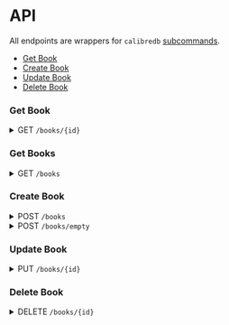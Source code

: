 # API

All endpoints are wrappers for `calibredb`
[subcommands](https://manual.calibre-ebook.com/generated/en/calibredb.html).

* [Get Book](#get-book)
* [Create Book](#create-book)
* [Update Book](#update-book)
* [Delete Book](#delete-book)

### Get Book

<details>

<summary>
    GET <code>/books/{id}</code>
</summary>
<br>
Returns JSON data of a single book.

### Request

* Methods: `GET`
* Parameters: `id > 0 (integer)`
* Headers: `Accept: application/json`

### Responses

#### Success

* Code: `200 OK`
* Content:

```json
{
    "books": {
        "authors": "John Doe",
        "title": "foobar"
    }
}
```

#### Error

* Code: `404 Not Found`
* Content:

```json
{
    "error": "404 Not Found: book 1 does not exist",
}
```

### Example

```console
$ curl localhost:5000/books/1
```
[Return to top](#)
</details>

### Get Books

<details>

<summary>
    GET <code>/books</code>
</summary>
<br>
Returns JSON data of multiple books.

### Request

* Methods: `GET`
* Parameters:
    - `before_id`
    - `after_id`
    - `per_page`
    - `sort`
    - `search`

* Headers: `Accept: application/json`

### Responses

#### Success

* Code: `200 OK`
* Content:

```json
{
    "books": [
        {
            "authors": "John Doe",
            "title": "foobar"
        }
    ]
}
```

* Code: `204 No Content`
* Content:

```json
{
    "books": []
}
```

#### Error

### Example

```console
$ curl localhost:5000/books
```
[Return to top](#)
</details>

### Create Book

<details>

<summary>
    POST <code>/books</code>
</summary>
<br>
Create book with file and/or JSON data.

### Request

#### File Only

* Methods: `POST`
* Headers: `Content-Type: multipart/form-data`
* Data: `form: file=@file`

**File**

* [Valid ebook
  extension](https://manual.calibre-ebook.com/faq.html#what-formats-does-calibre-support-conversion-to-from).
* Filename cannot start with hyphen `-`.

#### File and JSON Data

* Methods: `POST`
* Headers: `Content-Type: multipart/form-data`
* Data: `form: file=@file data=data.json`

```json
{
    "automerge": "[ignore|overwrite|new_record]"
}
```

**Automerge**

* ignore (default) - Ignore when existing book found, returning a 409 Conflict error.
* overwrite - Overwrite existing book.
* new_record - Creates a new record.

### Responses

#### Success

* Code: `201 OK`
* Content:

```json
{
    "added_id": "2"
}
```

The `id` of the added book.

#### Error

* Condition: Incorrect headers
* Code: `415 Unsupported Media Type`
* Content:

```json
{
    "error": "Unsupported Media Type: Only multipart/form-data and application/json allowed"
}
```

* Condition: File data failed validation, e.g. Filename not supported
* Code: `400 Bad Request`
* Content:

```json
{
    "error": "400 Bad Request: Invalid filename (foo.abc)"
}
```

* Condition: JSON data failed validation
* Code: `400 Bad Request`
* Content:

```json
{
    "errors": [
        {"languages": "1 is not of type string"},
        {"series_index": "-2 is less than the minimum of 0.0"}
    ]
}
```

* Condition: Book already exists
* Code: `409 Conflict`
* Content:

```json
{
    "error": "Book /tmp/foo.epub already exists. Include automerge=overwrite to overwrite."
}
```

### Example

```console
# file only
$ curl -X POST -H "Content-Type:multipart/form-data" --form "file=@foo.epub" http://localhost:5000/books

# file and JSON data
$ curl -X POST --H "Content-Type: multipart/form-data" --form "data=data.json" --form "file=@foo.epub" http://localhost:5000/books
```
[Return to top](#)
</details>

<details>

<summary>
    POST <code>/books/empty</code>
</summary>
<br>
Create empty book with JSON data.

### Request

* Methods: `POST`
* Headers: `Content-Type: application/json`
* Data: `data.json`

```json
{
    "automerge": "[ignore|overwrite|new_record]"
}
```

**Automerge**

* ignore (default) - Ignore when existing book found, returning a 409 Conflict error.
* overwrite - Overwrite existing book.
* new_record - Creates a new record.

### Responses

#### Success

* Code: `201 OK`
* Content:

```json
{
    "added_id": "2"
}
```

The `id` of the added book.

#### Error

* Condition: Incorrect headers
* Code: `415 Unsupported Media Type`
* Content:

```json
{
    "error": "Unsupported Media Type: Only application/json allowed"
}
```

* Condition: JSON data failed validation
* Code: `400 Bad Request`
* Content:

```json
{
    "errors": [
        {"languages": "1 is not of type string"},
        {"series_index": "-2 is less than the minimum of 0.0"}
    ]
}
```

* Condition: Book already exists
* Code: `409 Conflict`
* Content:

```json
{
    "error": "Book already exists. Include automerge=overwrite to overwrite."
}
```

### Example

```console
# file only
$ curl -X POST -H "application/json" --data-binary=@foo.json http://localhost:5000/books/empty
```
[Return to top](#)
</details>

### Update Book

<details>

<summary>
    PUT <code>/books/{id}</code>
</summary>
<br>
Update book with file or JSON data.

### Request

#### File Only

* Methods: `PUT`
* Parameters: `id > 0 (integer)`
* Headers: `Content-Type: multipart/form-data`
* Data: `form: file=@file`

#### JSON Data

* Methods: `PUT`
* Parameters: `id > 0 (integer)`
* Headers: `Content-Type: application/json`
* Data: `data.json`

### Responses

#### Success

* Code: `200 OK`
* Content:

```json
{
    "books": {
        "title": "foobar"
    }
}
```

#### Error

* Condition: JSON data failed validation
* Code: `400 Bad Request`
* Content:

```json
{
    "errors": [
        {"languages": "1 is not of type string"},
        {"series_index": "-2 is less than the minimum of 0.0"}
    ]
}
```

* Condition: File data failed validation, e.g. Filename not supported
* Code: `400 Bad Request`
* Content:

```json
{
    "error": "400 Bad Request: Invalid filename (foo.abc)"
}
```

### Example

```console
# file only
$ curl -X PUT -H "Content-Type:multipart/form-data" --form "file=@foo.epub" http://localhost:5000/books

# JSON data
$ curl -X PUT --H "Content-Type: application/json" --data-binary=@data.json http://localhost:5000/books
```
[Return to top](#)
</details>

### Delete Book

<details>

<summary>
    DELETE <code>/books/{id}</code>
</summary>
<br>
Delete book with id.

### Request

* Methods: `DELETE`
* Parameters: `id > 0 (integer)`
* Headers: `Accept: application/json`

### Responses

#### Success

* Code: `200 OK`
* Data: Empty response

#### Error

### Example

```console
$ curl -X DELETE http://localhost:5000/books/1
```

[Return to top](#)
</details>
